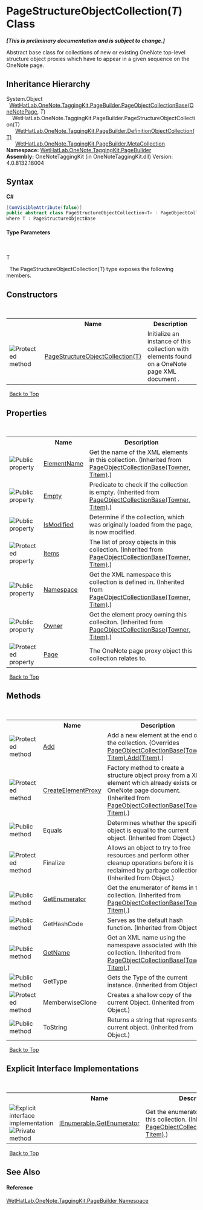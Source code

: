 # PageStructureObjectCollection(*T*) Class
 _**\[This is preliminary documentation and is subject to change.\]**_

Abstract base class for collections of new or existing OneNote top-level structure object proxies which have to appear in a given sequence on the OneNote page.


## Inheritance Hierarchy
System.Object<br />&nbsp;&nbsp;<a href="c5ad82e0-0fdd-bbe5-7422-61f37e0f78d2">WetHatLab.OneNote.TaggingKit.PageBuilder.PageObjectCollectionBase</a>(<a href="6754c7d7-0598-ae1f-ff8c-6808b714b0ab">OneNotePage</a>, *T*)<br />&nbsp;&nbsp;&nbsp;&nbsp;WetHatLab.OneNote.TaggingKit.PageBuilder.PageStructureObjectCollection(T)<br />&nbsp;&nbsp;&nbsp;&nbsp;&nbsp;&nbsp;<a href="337fd22b-47e1-4469-894c-9cae483b1cf4">WetHatLab.OneNote.TaggingKit.PageBuilder.DefinitionObjectCollection(T)</a><br />&nbsp;&nbsp;&nbsp;&nbsp;&nbsp;&nbsp;<a href="5378a395-29ea-fa06-33a2-bd81cfc0e376">WetHatLab.OneNote.TaggingKit.PageBuilder.MetaCollection</a><br />
**Namespace:**&nbsp;<a href="56352230-71f2-f4b7-63a8-983965663af5">WetHatLab.OneNote.TaggingKit.PageBuilder</a><br />**Assembly:**&nbsp;OneNoteTaggingKit (in OneNoteTaggingKit.dll) Version: 4.0.8132.18004

## Syntax

**C#**<br />
``` C#
[ComVisibleAttribute(false)]
public abstract class PageStructureObjectCollection<T> : PageObjectCollectionBase<OneNotePage, T>
where T : PageStructureObjectBase

```


#### Type Parameters
&nbsp;<dl><dt>T</dt><dd /></dl>&nbsp;
The PageStructureObjectCollection(T) type exposes the following members.


## Constructors
&nbsp;<table><tr><th></th><th>Name</th><th>Description</th></tr><tr><td>![Protected method](media/protmethod.gif "Protected method")</td><td><a href="bd04cd19-d677-f1a7-9176-c2dc01429d0f">PageStructureObjectCollection(T)</a></td><td>
Initialize an instance of this collection with elements found on a OneNote page XML document .</td></tr></table>&nbsp;
<a href="#pagestructureobjectcollection(*t*)-class">Back to Top</a>

## Properties
&nbsp;<table><tr><th></th><th>Name</th><th>Description</th></tr><tr><td>![Public property](media/pubproperty.gif "Public property")</td><td><a href="7f357b9b-bf0e-cdc7-8e6f-013cea9acb64">ElementName</a></td><td>
Get the name of the XML elements in this collection.
 (Inherited from <a href="c5ad82e0-0fdd-bbe5-7422-61f37e0f78d2">PageObjectCollectionBase(Towner, Titem)</a>.)</td></tr><tr><td>![Public property](media/pubproperty.gif "Public property")</td><td><a href="5474e171-7a1b-eb2b-1943-50e76eefd49f">Empty</a></td><td>
Predicate to check if the collection is empty.
 (Inherited from <a href="c5ad82e0-0fdd-bbe5-7422-61f37e0f78d2">PageObjectCollectionBase(Towner, Titem)</a>.)</td></tr><tr><td>![Public property](media/pubproperty.gif "Public property")</td><td><a href="d77392fa-4ae2-989c-66c2-88a16349aada">IsModified</a></td><td>
Determine if the collection, which was originally loaded from the page, is now modified.</td></tr><tr><td>![Protected property](media/protproperty.gif "Protected property")</td><td><a href="1c9040bb-51fc-0f2d-9fb9-64eecf110440">Items</a></td><td>
The list of proxy objects in this collection.
 (Inherited from <a href="c5ad82e0-0fdd-bbe5-7422-61f37e0f78d2">PageObjectCollectionBase(Towner, Titem)</a>.)</td></tr><tr><td>![Public property](media/pubproperty.gif "Public property")</td><td><a href="4d45a8f3-e827-2a99-7838-225d6a8a5914">Namespace</a></td><td>
Get the XML namespace this collection is defined in.
 (Inherited from <a href="c5ad82e0-0fdd-bbe5-7422-61f37e0f78d2">PageObjectCollectionBase(Towner, Titem)</a>.)</td></tr><tr><td>![Public property](media/pubproperty.gif "Public property")</td><td><a href="90bf4824-5a5c-fe52-09c5-04255c2f4e80">Owner</a></td><td>
Get the element procy owning this colleciton.
 (Inherited from <a href="c5ad82e0-0fdd-bbe5-7422-61f37e0f78d2">PageObjectCollectionBase(Towner, Titem)</a>.)</td></tr><tr><td>![Protected property](media/protproperty.gif "Protected property")</td><td><a href="16cf4de8-4b98-3614-27d7-a55152139606">Page</a></td><td>
The OneNote page proxy object this collection relates to.</td></tr></table>&nbsp;
<a href="#pagestructureobjectcollection(*t*)-class">Back to Top</a>

## Methods
&nbsp;<table><tr><th></th><th>Name</th><th>Description</th></tr><tr><td>![Protected method](media/protmethod.gif "Protected method")</td><td><a href="3439bfca-7cf6-bcdc-17d4-ee430341686e">Add</a></td><td>
Add a new element at the end of the collection.
 (Overrides <a href="4cef74a8-8d65-d67f-dcf2-ddda09497752">PageObjectCollectionBase(Towner, Titem).Add(Titem)</a>.)</td></tr><tr><td>![Protected method](media/protmethod.gif "Protected method")</td><td><a href="77ad35a0-2fff-4b5d-3a42-c9667420d38c">CreateElementProxy</a></td><td>
Factory method to create a structure object proxy from a XML element which already exists on a OneNote page document.
 (Inherited from <a href="c5ad82e0-0fdd-bbe5-7422-61f37e0f78d2">PageObjectCollectionBase(Towner, Titem)</a>.)</td></tr><tr><td>![Public method](media/pubmethod.gif "Public method")</td><td>Equals</td><td>
Determines whether the specified object is equal to the current object.
 (Inherited from Object.)</td></tr><tr><td>![Protected method](media/protmethod.gif "Protected method")</td><td>Finalize</td><td>
Allows an object to try to free resources and perform other cleanup operations before it is reclaimed by garbage collection.
 (Inherited from Object.)</td></tr><tr><td>![Public method](media/pubmethod.gif "Public method")</td><td><a href="3e98dc1d-cc11-fd00-5343-423f37fae517">GetEnumerator</a></td><td>
Get the enumerator of items in this collection.
 (Inherited from <a href="c5ad82e0-0fdd-bbe5-7422-61f37e0f78d2">PageObjectCollectionBase(Towner, Titem)</a>.)</td></tr><tr><td>![Public method](media/pubmethod.gif "Public method")</td><td>GetHashCode</td><td>
Serves as the default hash function.
 (Inherited from Object.)</td></tr><tr><td>![Public method](media/pubmethod.gif "Public method")</td><td><a href="bfdd5b98-98f2-dc77-7545-c636ef667b9b">GetName</a></td><td>
Get an XML name using the namespave associated with this collection.
 (Inherited from <a href="c5ad82e0-0fdd-bbe5-7422-61f37e0f78d2">PageObjectCollectionBase(Towner, Titem)</a>.)</td></tr><tr><td>![Public method](media/pubmethod.gif "Public method")</td><td>GetType</td><td>
Gets the Type of the current instance.
 (Inherited from Object.)</td></tr><tr><td>![Protected method](media/protmethod.gif "Protected method")</td><td>MemberwiseClone</td><td>
Creates a shallow copy of the current Object.
 (Inherited from Object.)</td></tr><tr><td>![Public method](media/pubmethod.gif "Public method")</td><td>ToString</td><td>
Returns a string that represents the current object.
 (Inherited from Object.)</td></tr></table>&nbsp;
<a href="#pagestructureobjectcollection(*t*)-class">Back to Top</a>

## Explicit Interface Implementations
&nbsp;<table><tr><th></th><th>Name</th><th>Description</th></tr><tr><td>![Explicit interface implementation](media/pubinterface.gif "Explicit interface implementation")![Private method](media/privmethod.gif "Private method")</td><td><a href="0fea3e26-3bae-af68-92b5-d0392fbce27e">IEnumerable.GetEnumerator</a></td><td>
Get the enumerator of objects in this collection.
 (Inherited from <a href="c5ad82e0-0fdd-bbe5-7422-61f37e0f78d2">PageObjectCollectionBase(Towner, Titem)</a>.)</td></tr></table>&nbsp;
<a href="#pagestructureobjectcollection(*t*)-class">Back to Top</a>

## See Also


#### Reference
<a href="56352230-71f2-f4b7-63a8-983965663af5">WetHatLab.OneNote.TaggingKit.PageBuilder Namespace</a><br />